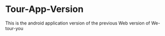 # Tour-App-Version
This is the android application version of the previous Web version of We-tour-you
